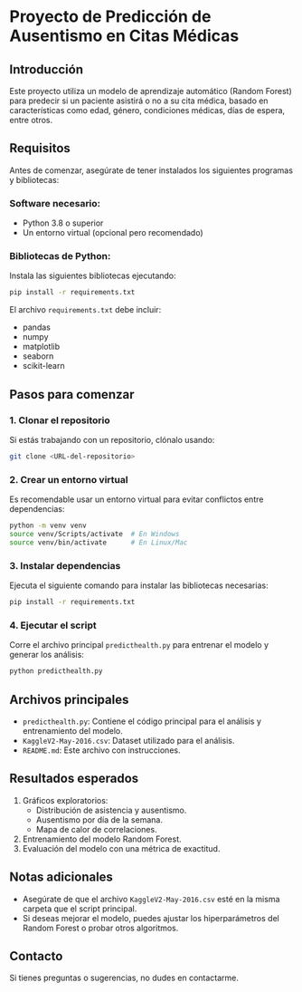 # Proyecto de Predicción de Ausentismo en Citas Médicas

## Introducción
Este proyecto utiliza un modelo de aprendizaje automático (Random Forest) para predecir si un paciente asistirá o no a su cita médica, basado en características como edad, género, condiciones médicas, días de espera, entre otros.

## Requisitos
Antes de comenzar, asegúrate de tener instalados los siguientes programas y bibliotecas:

### Software necesario:
- Python 3.8 o superior
- Un entorno virtual (opcional pero recomendado)

### Bibliotecas de Python:
Instala las siguientes bibliotecas ejecutando:
```bash
pip install -r requirements.txt
```
El archivo `requirements.txt` debe incluir:
- pandas
- numpy
- matplotlib
- seaborn
- scikit-learn

## Pasos para comenzar

### 1. Clonar el repositorio
Si estás trabajando con un repositorio, clónalo usando:
```bash
git clone <URL-del-repositorio>
```

### 2. Crear un entorno virtual
Es recomendable usar un entorno virtual para evitar conflictos entre dependencias:
```bash
python -m venv venv
source venv/Scripts/activate  # En Windows
source venv/bin/activate      # En Linux/Mac
```

### 3. Instalar dependencias
Ejecuta el siguiente comando para instalar las bibliotecas necesarias:
```bash
pip install -r requirements.txt
```

### 4. Ejecutar el script
Corre el archivo principal `predicthealth.py` para entrenar el modelo y generar los análisis:
```bash
python predicthealth.py
```

## Archivos principales
- `predicthealth.py`: Contiene el código principal para el análisis y entrenamiento del modelo.
- `KaggleV2-May-2016.csv`: Dataset utilizado para el análisis.
- `README.md`: Este archivo con instrucciones.

## Resultados esperados
1. Gráficos exploratorios:
   - Distribución de asistencia y ausentismo.
   - Ausentismo por día de la semana.
   - Mapa de calor de correlaciones.
2. Entrenamiento del modelo Random Forest.
3. Evaluación del modelo con una métrica de exactitud.

## Notas adicionales
- Asegúrate de que el archivo `KaggleV2-May-2016.csv` esté en la misma carpeta que el script principal.
- Si deseas mejorar el modelo, puedes ajustar los hiperparámetros del Random Forest o probar otros algoritmos.

## Contacto
Si tienes preguntas o sugerencias, no dudes en contactarme.
